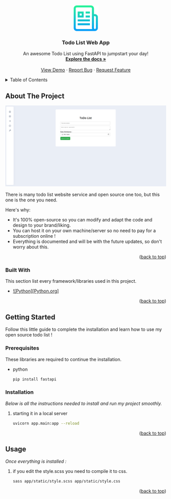 <a id="readme-top"></a>



<br />
<div align="center">
  <a href="https://github.com/othneildrew/Best-README-Template">
    <img src="images/readme_logo.png" alt="Logo" width="80" height="80">
  </a>

  <h3 align="center">Todo List Web App</h3>

  <p align="center">
    An awesome Todo List using FastAPI to jumpstart your day!
    <br />
    <a href="#"><strong>Explore the docs »</strong></a>
    <br />
    <br />
    <a href="#">View Demo</a>
    ·
    <a href="#">Report Bug</a>
    ·
    <a href="#">Request Feature</a>
  </p>
</div>


<!-- TABLE OF CONTENTS -->
<details>
  <summary>Table of Contents</summary>
  <ol>
    <li>
      <a href="#about-the-project">About The Project</a>
      <ul>
        <li><a href="#built-with">Built With</a></li>
      </ul>
    </li>
    <li>
      <a href="#getting-started">Getting Started</a>
      <ul>
        <li><a href="#prerequisites">Prerequisites</a></li>
        <li><a href="#installation">Installation</a></li>
      </ul>
    </li>
    <li><a href="#usage">Usage</a></li>
    <li><a href="#roadmap">Roadmap</a></li>
    <li><a href="#contributing">Contributing</a></li>
    <li><a href="#license">License</a></li>
    <li><a href="#contact">Contact</a></li>
    <li><a href="#acknowledgments">Acknowledgments</a></li>
  </ol>
</details>

<!-- ABOUT THE PROJECT -->
## About The Project

[![Product Name Screen Shot][product-screenshot]](https://example.com)

There is many todo list website service and open source one too, but this one is the one you need.

Here's why:
* It's 100% open-source so you can modify and adapt the code and design to your brand/liking.
* You can host it on your own machine/server so no need to pay for a subscription online !
* Everything is documented and will be with the future updates, so don't worry about this.

<p align="right">(<a href="#readme-top">back to top</a>)</p>



### Built With

This section list every framework/libraries used in this project.

* [![Python][Python.org]][Python-url]

<p align="right">(<a href="#readme-top">back to top</a>)</p>


<!-- GETTING STARTED -->
## Getting Started

Follow this little guide to complete the installation and learn how to use my open source todo list !

### Prerequisites

These libraries are required to continue the installation.

* python
  ```sh
  pip install fastapi

### Installation

_Below is all the instructions needed to install and run my project smoothly._

1. starting it in a local server
   ```bash
   uvicorn app.main:app --reload
   ```
<p align="right">(<a href="#readme-top">back to top</a>)</p>

<!-- USAGE EXAMPLES -->
## Usage

_Once everything is installed :_

1. if you edit the style.scss you need to compile it to css.
   ```bash
   sass app/static/style.scss app/static/style.css
   ```




<p align="right">(<a href="#readme-top">back to top</a>)</p>



<!-- MARKDOWN LINKS & IMAGES -->

[product-screenshot]: images/screenshot_early.png
[Python-url]: https://www.python.org/
[JavaScript-url]: https://www.javascript.com/




